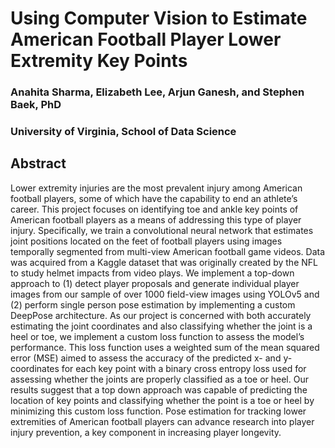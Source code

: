 # Using Computer Vision to Estimate American Football Player Lower Extremity Key Points
### Anahita Sharma, Elizabeth Lee, Arjun Ganesh, and Stephen Baek, PhD
### University of Virginia, School of Data Science

## Abstract

Lower extremity injuries are the most prevalent injury among American football players, some of which have the capability to end an athlete’s career. This project focuses on identifying toe and ankle key points of American football players as a means of addressing this type of player injury. Specifically, we train a convolutional neural network that estimates joint positions located on the feet of football players using images temporally segmented from multi-view American football game videos. Data was acquired from a Kaggle dataset that was originally created by the NFL to study helmet impacts from video plays. We implement a top-down approach to (1) detect player proposals and generate individual player images from our sample of over 1000 field-view images using YOLOv5 and (2) perform single person pose estimation by implementing a custom DeepPose architecture. As our project is concerned with both accurately estimating the joint coordinates and also classifying whether the joint is a heel or toe, we implement a custom loss function to assess the model’s performance. This loss function uses a weighted sum of the mean squared error (MSE) aimed to assess the accuracy of the predicted x- and y-coordinates for each key point with a binary cross entropy loss used for assessing whether the joints are properly classified as a toe or heel. Our results suggest that a top down approach was capable of predicting the location of key points and classifying whether the point is a toe or heel by minimizing this custom loss function. Pose estimation for tracking lower extremities of American football players can advance research into player injury prevention, a key component in increasing player longevity.
